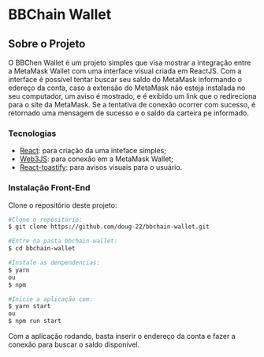 # BBChain Wallet

## Sobre o Projeto

O BBChen Wallet é um projeto simples que visa mostrar a integração entre a MetaMask Wallet com uma interface visual criada em ReactJS. Com a interface é possível tentar buscar seu saldo do MetaMask informando o edereço da conta, caso a extensão do MetaMask não esteja instalada no seu computador, um aviso é mostrado, e é exibido um link que o redireciona para o site da MetaMask. Se a tentativa de conexão ocorrer com sucesso, é retornado uma mensagem de sucesso e o saldo da carteira pe informado.

### Tecnologias

* [React](https://pt-br.reactjs.org/): para criação da uma inteface simples;
* [Web3JS](https://docs.web3js.org/): para conexão em a MetaMask Wallet;
* [React-toastify](https://fkhadra.github.io/react-toastify/introduction): para avisos visuais para o usuário.

### Instalação Front-End

Clone o repositório deste projeto:

```bash
#Clone o repositório:
$ git clone https://github.com/doug-22/bbchain-wallet.git

#Entre na pasta bbchain-wallet:
$ cd bbchain-wallet

#Instale as denpendencias:
$ yarn
ou
$ npm

#Inicie a aplicação com:
$ yarn start
ou
$ npm run start
```

Com a aplicação rodando, basta inserir o endereço da conta e fazer a conexão para buscar o saldo disponível.
